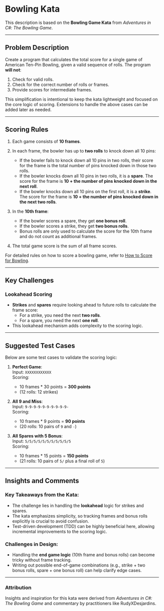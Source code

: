 # Bowling Kata

This description is based on the **Bowling Game Kata** from *Adventures in C#: The Bowling Game*.

---

## Problem Description

Create a program that calculates the total score for a single game of American Ten-Pin Bowling, given a valid sequence of rolls. The program **will not**:

1. Check for valid rolls.
2. Check for the correct number of rolls or frames.
3. Provide scores for intermediate frames.

This simplification is intentional to keep the kata lightweight and focused on the core logic of scoring. Extensions to handle the above cases can be added later as needed.

---

## Scoring Rules

1. Each game consists of **10 frames**.
2. In each frame, the bowler has up to **two rolls** to knock down all 10 pins:
    - If the bowler fails to knock down all 10 pins in two rolls, their score for the frame is the total number of pins knocked down in those two rolls.
    - If the bowler knocks down all 10 pins in two rolls, it is a **spare**. The score for the frame is **10 + the number of pins knocked down in the next roll**.
    - If the bowler knocks down all 10 pins on the first roll, it is a **strike**. The score for the frame is **10 + the number of pins knocked down in the next two rolls**.

3. In the **10th frame**:
    - If the bowler scores a spare, they get **one bonus roll**.
    - If the bowler scores a strike, they get **two bonus rolls**.
    - Bonus rolls are only used to calculate the score for the 10th frame and do not count as additional frames.

4. The total game score is the sum of all frame scores.

For detailed rules on how to score a bowling game, refer to [How to Score for Bowling](https://www.wikihow.com/Score-for-Bowling).

---

## Key Challenges

### Lookahead Scoring
- **Strikes** and **spares** require looking ahead to future rolls to calculate the frame score:
    - For a strike, you need the next **two rolls**.
    - For a spare, you need the next **one roll**.
- This lookahead mechanism adds complexity to the scoring logic.

---

## Suggested Test Cases

Below are some test cases to validate the scoring logic:

1. **Perfect Game**:  
   Input: `XXXXXXXXXXXX`  
   Scoring:
    - 10 frames * 30 points = **300 points**
    - (12 rolls: 12 strikes)

2. **All 9 and Miss**:  
   Input: `9-9-9-9-9-9-9-9-9-9-`  
   Scoring:
    - 10 frames * 9 points = **90 points**
    - (20 rolls: 10 pairs of `9` and `-`)

3. **All Spares with 5 Bonus**:  
   Input: `5/5/5/5/5/5/5/5/5/5/5`  
   Scoring:
    - 10 frames * 15 points = **150 points**
    - (21 rolls: 10 pairs of `5/` plus a final roll of `5`)

---

## Insights and Comments

### Key Takeaways from the Kata:
- The challenge lies in handling the **lookahead** logic for strikes and spares.
- The kata emphasizes simplicity, so tracking frames and bonus rolls explicitly is crucial to avoid confusion.
- Test-driven development (TDD) can be highly beneficial here, allowing incremental improvements to the scoring logic.

### Challenges in Design:
- Handling the **end game logic** (10th frame and bonus rolls) can become tricky without frame tracking.
- Writing out possible end-of-game combinations (e.g., strike + two bonus rolls, spare + one bonus roll) can help clarify edge cases.

--- 

### Attribution

Insights and inspiration for this kata were derived from *Adventures in C#: The Bowling Game* and commentary by practitioners like RudyXDesjardins.